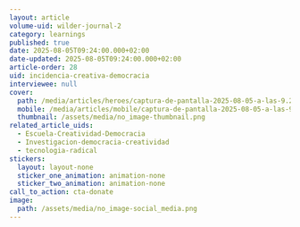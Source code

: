 ```yaml
---
layout: article
volume-uid: wilder-journal-2
category: learnings
published: true
date: 2025-08-05T09:24:00.000+02:00
date-updated: 2025-08-05T09:24:00.000+02:00
article-order: 28
uid: incidencia-creativa-democracia
interviewee: null
cover:
  path: /media/articles/heroes/captura-de-pantalla-2025-08-05-a-las-9.24.31.png
  mobile: /media/articles/mobile/captura-de-pantalla-2025-08-05-a-las-9.24.31.png
  thumbnail: /assets/media/no_image-thumbnail.png
related_article_uids:
  - Escuela-Creatividad-Democracia
  - Investigacion-democracia-creatividad
  - tecnologia-radical
stickers:
  layout: layout-none
  sticker_one_animation: animation-none
  sticker_two_animation: animation-none
call_to_action: cta-donate
image:
  path: /assets/media/no_image-social_media.png
---
```

